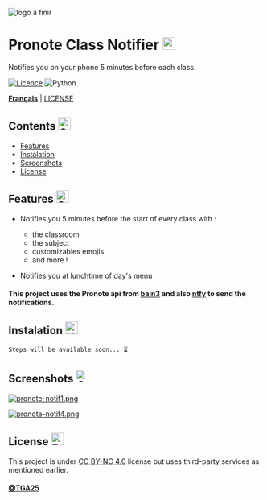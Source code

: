 
![logo à finir](logo.png)


# Pronote Class Notifier <img src="https://raw.githubusercontent.com/Tarikul-Islam-Anik/Animated-Fluent-Emojis/master/Emojis/Objects/Books.png" alt="Books" width="25" height="25" />

Notifies you on your phone 5 minutes before each class.

[![Licence](https://img.shields.io/github/license/Ileriayo/markdown-badges?style=for-the-badge)](./LICENSE)
![Python](https://img.shields.io/badge/python-3670A0?style=for-the-badge&logo=python&logoColor=ffdd54)

[**Français**](README.md) | [LICENSE](LICENSE)

## Contents <img src="https://raw.githubusercontent.com/Tarikul-Islam-Anik/Animated-Fluent-Emojis/master/Emojis/Objects/Clipboard.png" alt="Clipboard" width="25" height="25" />

- [Features](https://github.com/TGA25dev/Pronote-Class-Notifier/blob/main/README_EN.md#features--)
- [Instalation](https://github.com/TGA25dev/Pronote-Class-Notifier/blob/main/README_EN.md#instalation-)
- [Screenshots](https://github.com/TGA25dev/Pronote-Class-Notifier/blob/main/README_EN.md#screenshots-)
- [License](https://github.com/TGA25dev/Pronote-Class-Notifier/blob/main/README_EN.md#license-)

## Features  <img src="https://raw.githubusercontent.com/Tarikul-Islam-Anik/Animated-Fluent-Emojis/master/Emojis/Travel%20and%20places/Glowing%20Star.png" alt="Glowing Star" width="25" height="25" />

- Notifies you 5 minutes before the start of every class with :
  - the classroom
  - the subject
  - customizables emojis
  - and more !

- Notifies you at lunchtime of day's menu

#### This project uses the Pronote api from [bain3](https://github.com/bain3/pronotepy) and also [ntfy](https://ntfy.sh/) to send the notifications.

## Instalation <img src="https://raw.githubusercontent.com/Tarikul-Islam-Anik/Animated-Fluent-Emojis/master/Emojis/Objects/Hammer%20and%20Wrench.png" alt="Hammer and Wrench" width="25" height="25" />

`Steps will be available soon... ⏳`
    
## Screenshots <img src="https://raw.githubusercontent.com/Tarikul-Islam-Anik/Animated-Fluent-Emojis/master/Emojis/Objects/Camera%20with%20Flash.png" alt="Camera with Flash" width="25" height="25" />

[![pronote-notif1.png](https://i.postimg.cc/ryPRpXkS/pronote-notif1.png)](https://postimg.cc/Cdbxv2d1)

[![pronote-notif4.png](https://i.postimg.cc/4ymK1wz7/pronote-notif4.png)](https://postimg.cc/D43yvrpn)

## License <img src="https://raw.githubusercontent.com/Tarikul-Islam-Anik/Animated-Fluent-Emojis/master/Emojis/Objects/Page%20with%20Curl.png" alt="Page with Curl" width="25" height="25" />

This project is under [CC BY-NC 4.0](./LICENSE) license but uses third-party services as mentioned earlier.

#### [@TGA25](https://www.github.com/tga25-dev) 